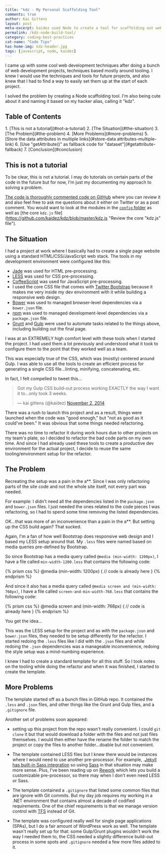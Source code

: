 ```yaml
---
title: "kdz - My Personal Scaffolding Tool"
comments: true
author: Kai Gittens
layout: post
meta-excerpt: kaidez used Node to create a tool for scaffolding out web development projects. Includes a link to thoroughly commented code on GitHub.
permalink: /kdz-node-build-tool/
category: coding-best-practices
cat-name: "Code Tips"
has-home-img: kdz-header.jpg
tags: [javascript, node, kaidez]
---
```

I came up with some cool web development techniques after doing a bunch of web development projects, techniques based mostly around tooling.  I knew I would use the techniques and tools for future projects, and also knew that I had to find a way to easily set them up at the start of each project.

I solved the problem by creating a Node scaffolding tool. I'm also being cute about it and naming it based on my hacker alias, calling it "kdz".

<h2 style="clear:both;">Table of Contents</h2>
1. [This is not a tutorial](#not-a-tutorial)
2. [The Situation](#the-situation)
3. [The Problem](#the-problem)
4. [More Problems](#more-problems)
5. [Store the data attributes in multiple links](#store-data attributes-multiple-link)
6. [Use "getAttribute()" as fallback code for "dataset"](#getattribute-fallback)
7. [Conclusion](#conclusion)

<a name="not-a-tutorial"></a>
## This is not a tutorial

To be clear, this is not a tutorial. I may do tutorials on certain parts of the code in the future but for now, I'm just my documenting my approach to solving a problem.

[The code is thoroughly commented code on GitHub](https://github.com/kaidez/kdz "See the kdz code on GitHub") where you can review it and also feel free to ask me questions about it either on Twitter or as a post comment. You would want to look at the modules in the [`config` folder](https://github.com/kaidez/kdz/tree/master/config "review the npm code modules for kdz") as well as [the core `kdz.js` file](https://github.com/kaidez/kdz/blob/master/kdz.js "Review the core "kdz.js" file").

<a name="the-situation"></a>
## The Situation

I had a project at work where I basically had to create a single page website using a standard HTML/CSS/JavaScript web stack. The tools in my development environment were configured like this:

* [Jade](http://jade-lang.com/ "Review the Jade HTML template engine") was used for HTML pre-processing.
* [LESS](http://lesscss.org/ "Review the LESS pre-processor") was used for CSS pre-processing.
* [CoffeeScript](http://coffeescript.org/ "Review the CoffeeScript JS pre-processor") was used for JavaScript pre-processing.
* I used the core CSS file that comes with [Twitter Bootstrap](http://getbootstrap.com/ "Review Twitter Bootstrap") because it makes me very inside my dev environment with it while building a responsive web design.
* [Bower](http://bower.io/ "Review the Bower web package manager") was used to managed browser-level dependencies via a `bower.json` file.
* [npm](https://www.npmjs.com/ "Review the npm package manager for Node") was used to managed development-level dependencies via a `package.json` file.
* [Grunt](http://gruntjs.com/ "Review the Grunt task runner") and [Gulp](http://gulpjs.com/ "Review the Gulp build system") were used to automate tasks related to the things above, including building out the final page.

I was at an EXTREMELY high comfort level with these tools when I started the project. I had used them a lot previously and understood what it took to configure them to the point that they worked well as a team.

This was especially true of the CSS, which was (mostly) centered around Gulp. I was able to use all the tools to create an efficient process for generating a single CSS file...linting, minifying, concatenating, etc.

In fact, I felt compelled to tweet this...

<blockquote class="twitter-tweet" lang="en"><p>Got my Gulp CSS build-out process working EXACTLY the way I want it to…only took 3 weeks.</p>&mdash; kai gittens (@kaidez) <a href="https://twitter.com/kaidez/status/529054310379053056">November 2, 2014</a></blockquote>
<script async src="//platform.twitter.com/widgets.js" charset="utf-8"></script>

There was a rush to launch this project and as a result, things were launched when the code was "good enough," but "not as good as it could've been." It was obvious that some things needed refactoring.

There was no time to refactor it during work hours due to other projects on my team's plate, so I decided to refactor the bad code parts on my own time. And since I had already used these tools to create a productive dev environment for the actual project, I decide to reuse the same tooling/environment setup for the refactor.

<a name="the-problem"></a>
## The Problem
Recreating the setup was a pain in the a**. Since I was only refactoring parts of the site code and not the whole site itself, not every part was needed.

For example: I didn't need all the dependencies listed in the `package.json` and `bower.json` files. I just needed the ones related to the code pieces I was refactoring, so I had to spend some time removing the listed dependencies.

OK...that was more of an inconvenience than a pain in the a**. But setting up the CSS build again? That sucked.

Again, I'm a fan of how well Bootstrap does responsive web design and I based my LESS setup around that. My `.less` files were named based on media queries pre-defined by Bootstrap.

So since Bootstrap has a media query called `@media (min-width: 1200px)`, I have a file called `min-width-1200.less` that contains the following code:

{% prism css %}
@media (min-width: 1200px) {
  // code is already here
}
{% endprism %}

And since it also has a media query called `@media screen and (min-width: 768px)`, I have a file called `screen-and-min-width-768.less` that contains the following code:

{% prism css %}
@media screen and (min-width: 768px) {
  // code is already here
}
{% endprism %}

You get the idea...

This was the LESS setup for the project and as with the `package.json` and `bower.json` files, they needed to be setup differently for the refactor. I started redoing the `.less` files like I did with the `.json` files and while redoing the `.json` dependencies was a manageable inconvenience, redoing the style setup was a mind-numbing experience.

I knew I had to create a standard template for all this stuff. So I took notes on the tooling while doing the refactor and when it was finished, I started to create the template.

<a name="more-problems"></a>
## More Problems
The template started off as a bunch files in GitHub repo. It contained the `.less` and `.json` files, and other things like the Grunt and Gulp files, and a `.gitignore` file.

Another set of problems soon appeared:

* setting up this project from the repo wasn't really convenient. I could `git clone` it but that would download a folder with the files and not just files themselves. I would then either have the rename the folder to match the project or copy the files to another folder...doable but not convenient.

* The template contained LESS files but I knew there would be instances where I would need to use another pre-processor. For example, .[Jekyll has built-in Sass integration](http://jekyllrb.com/docs/assets/) so using [Sass](http://sass-lang.com/ "Review the Sass pre-processor") in that situation may make more sense.  Plus, I've been reading up on [Rework](https://github.com/reworkcss/rework) which lets you build a customizable pre-processor, so there may when I don't even need LESS or Sass.

* The template contained a `.gitignore` that listed some common files that are ignore with Git commits. But my day job requires my working in a .NET environment that contains almost a decade of codified requirements. One of the chief requirements is that we manage version control with [TFS](https://www.visualstudio.com/en-us/products/tfs-overview-vs.aspx "Review Microft's Team Foundation Server") instead of Git.

* The template was configured really well for single page applications (SPAs), but I do a fair amount of WordPress work as well.  The template wasn't really set up for that: some Gulp/Grunt plugins wouldn't work the way I needed them to, the CSS needed a slightly difference build-out process in some spots and `.gitignore` needed a few more files added to it.
